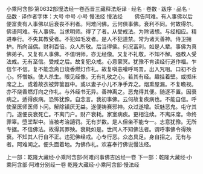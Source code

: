 小乘阿含部·第0632部慢法经一卷西晋三藏释法炬译
· 经名 · 卷数 · 跋序
· 品名 · 品数 · 译作者字体：大号 中号 小号
慢法经
慢法经
　　佛告阿难。有人事佛以后便富贵有人事佛以后衰丧不利者。阿难问佛。云何俱事佛。衰利不同。何故得尔。佛语阿难。有人事佛。当求明师。得了了者。从受戒法。为除诸想。与经相应。精进奉行。不失其教受者。不犯如毛发者。是人不犯道禁。常为诸天善神。侍卫拥护。所向谐偶。财利百倍。众人所敬。后当得佛。何况富利。如是人辈。事佛为真佛弟子。又复有人事佛。不值明师。亦无经像。又复不礼敬。不知不解。强教人受法戒。无有至信。受戒之后。故复犯众戒。心意蒙冥。犹豫不肯读经行道作福。乍信乍不信。复不能念斋日烧香燃灯作礼。故复嗔恚嚾呼骂詈。出入咒咀。口初不合心。怀憎嫉。使人杀生。眼见经像。无有礼敬之心。若其有经。趣挂着壁。或掷床席之上。或着故衣被弊箧器中。或以妻子小儿不净手弄之。烟熏屋漏。不复瞻视。亦不烧香燃灯向之作礼。与外经书无异。善神离之。恶鬼得其便。随逐不置。因衰病之。适得疾病。恐怖犹豫。自念言。我初事佛。云何故复疾病也。不能自信。呼使至医师医师卜问。解除镇厌无益。遂便祷赛邪神。众过遂增。妖魅恶鬼。屯守其门。遂便丧衰死亡。不离门户。财产衰耗。家室病疾。更相注续。不离床席。命终罪辜。堕埿犁中。当被考治讁罚。无有岁数。是人但坐不能专一。志意犹豫。无所专据。不信佛法。故得其罪殃。衰耗如是。世间人不知佛法者。谓呼事佛令得殃衰。不知其人行自不正。违犯佛经戒。心专行恶。众态具足。身自招之。无有与者。阿难闻之。便头面着地。为佛作礼。欢喜奉行佛说慢法经。

上一部：乾隆大藏经·小乘阿含部·阿难问事佛吉凶经一卷
下一部：乾隆大藏经·小乘阿含部·阿难分别经一卷
乾隆大藏经·小乘阿含部·慢法经